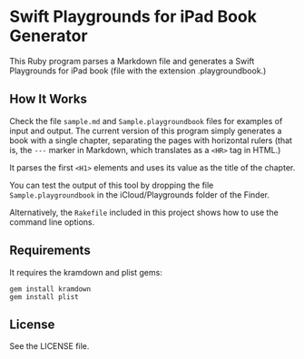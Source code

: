 # Swift Playgrounds for iPad Book Generator

This Ruby program parses a Markdown file and generates a Swift
Playgrounds for iPad book (file with the extension .playgroundbook.)

## How It Works

Check the file `sample.md` and `Sample.playgroundbook` files for
examples of input and output. The current version of this program simply
generates a book with a single chapter, separating the pages with
horizontal rulers (that is, the `---` marker in Markdown, which
translates as a `<HR>` tag in HTML.)

It parses the first `<H1>` elements and uses its value as the title of
the chapter.

You can test the output of this tool by dropping the file
`Sample.playgroundbook` in the iCloud/Playgrounds folder of the Finder.

Alternatively, the `Rakefile` included in this project shows how to use
the command line options.

## Requirements

It requires the kramdown and plist gems:

    gem install kramdown
    gem install plist

## License

See the LICENSE file.


